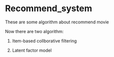 # Recommend_system
These are some algorithm about recommend movie

Now there are two algorithm:
1. Item-based collborative filtering

2. Latent factor model
